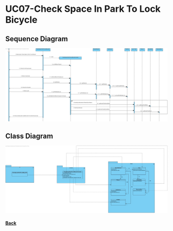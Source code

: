 # UC07-Check Space In Park To Lock Bicycle

##	Sequence Diagram
![UC07-Check Space In Park To Lock Bicycle-SD](UC07-SD.jpg)

##	Class Diagram
![UC07-Check Space In Park To Lock Bicycle-CD](UC07-CD.jpg)

#### [Back](../OODesign.md)